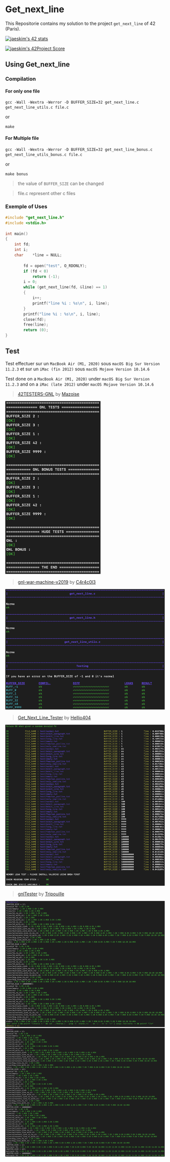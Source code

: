 # Get_next_line

This Repositorie contains my solution to the project `get_next_line` of 42 (Paris).

[![jaeskim's 42 stats](https://badge42.herokuapp.com/api/stats/cmaginot?cursus=42cursus&privacyName=true)](https://github.com/JaeSeoKim/badge42)

[![jaeskim's 42Project Score](https://badge42.herokuapp.com/api/project/cmaginot/get_next_line)](https://github.com/JaeSeoKim/badge42)

## Using Get_next_line

### Compilation

#### For only one file

```shell
gcc -Wall -Wextra -Werror -D BUFFER_SIZE=32 get_next_line.c get_next_line_utils.c file.c
```

or

```shell
make
```

#### For Multiple file

```shell
gcc -Wall -Wextra -Werror -D BUFFER_SIZE=32 get_next_line_bonus.c get_next_line_utils_bonus.c file.c
```

or

```shell
make bonus
```

> the value of `BUFFER_SIZE` can be changed

> file.c represent other c files

### Exemple of Uses

```c
#include "get_next_line.h"
#include <stdio.h>

int main()
{
	int	fd;
	int	i;
	char	*line = NULL;

		fd = open("test", O_RDONLY);
		if (fd < 0)
			return (-1);
		i = 0;
		while (get_next_line(fd, &line) == 1)
		{
			i++;
			printf("line %i : %s\n", i, line);
		}
		printf("line %i : %s\n", i, line);
		close(fd);
		free(line);
		return (0);
}
```

## Test

Test effectuer sur un `MacBook Air (M1, 2020)` sous `macOS Big Sur Version 11.2.3` et sur un `iMac (fin 2012)` sous `macOS Mojave Version 10.14.6`

Test done on a `MacBook Air (M1, 2020)` under `macOS Big Sur Version 11.2.3` and on a `iMac (late 2012)` under `macOS Mojave Version 10.14.6`

> [42TESTERS-GNL](https://github.com/Mazoise/42TESTERS-GNL) by [Mazoise](https://github.com/Mazoise)

![results](https://github.com/Freya-Tenebrae/Get_next_line/blob/main/42TESTERS-GNL.png)

> [gnl-war-machine-v2019](https://github.com/C4r4c0l3/gnl-war-machine-v2019) by [C4r4c0l3](https://github.com/C4r4c0l3)

![results](https://github.com/Freya-Tenebrae/Get_next_line/blob/main/gnl-war-machine-v2019.png)

> [Get_Next_Line_Tester](https://github.com/Hellio404/Get_Next_Line_Tester) by [Hellio404](https://github.com/Hellio404)

![results](https://github.com/Freya-Tenebrae/Get_next_line/blob/main/Get_Next_Line_Tester.png)

> [gnlTester](https://github.com/Tripouille/gnlTester) by [Tripouille](https://github.com/Tripouille)

![results](https://github.com/Freya-Tenebrae/Get_next_line/blob/main/gnlTester1.png)
![results](https://github.com/Freya-Tenebrae/Get_next_line/blob/main/gnlTester2.png)
